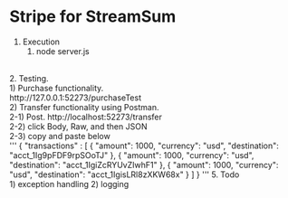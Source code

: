 # Stripe for StreamSum

1. Execution <br />
    1) node server.js <br />
<br />
2. Testing. <br />
    1) Purchase functionality. <br />
        http://127.0.0.1:52273/purchaseTest <br />
    2) Transfer functionality using Postman. <br />
        2-1) Post. http://localhost:52273/transfer <br />
        2-2) click Body, Raw, and then JSON <br />
        2-3) copy and paste below <br />
'''
{
    "transactions" : [
        {
            "amount": 1000,
            "currency": "usd",
            "destination": "acct_1Ig9pFDF9rpSOoTJ"
        },
        {
            "amount": 1000,
            "currency": "usd",
            "destination": "acct_1IgiZcRYUvZIwhF1"
        },
        {
            "amount": 1000,
            "currency": "usd",
            "destination": "acct_1IgisLRl8zXKW68x"
        }
    ]
}
'''
5. Todo <br />
    1) exception handling
    2) logging
